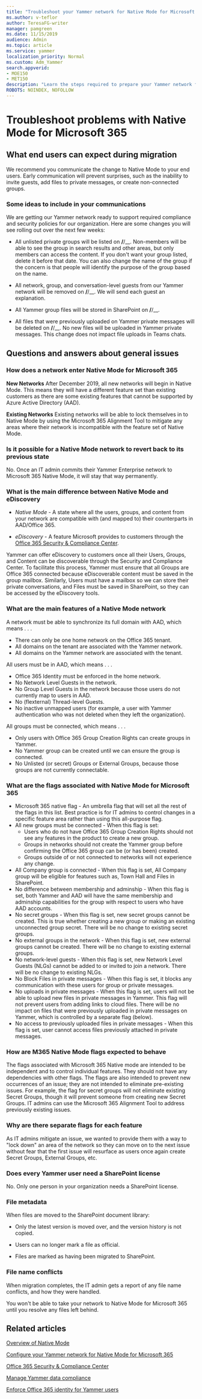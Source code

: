 ```yaml
---
title: "Troubleshoot your Yammer network for Native Mode for Microsoft 365"
ms.author: v-teflor
author: TeresaFG-writer
manager: pamgreen
ms.date: 11/15/2019
audience: Admin
ms.topic: article
ms.service: yammer
localization_priority: Normal
ms.custom: Adm_Yammer
search.appverid: 
- MOE150
- MET150
description: "Learn the steps required to prepare your Yammer network for Native Mode for Microsoft 365."
ROBOTS: NOINDEX, NOFOLLOW 
---
```


# Troubleshoot problems with Native Mode for Microsoft 365

## What end users can expect during migration

We recommend you communicate the change to Native Mode to your end users. Early communication will prevent surprises, such as the inability to invite guests, add files to private messages, or create non-connected groups.

### Some ideas to include in your communications

We are getting our Yammer network ready to support required compliance and security policies for our organization. Here are some changes you will see rolling out over the next few weeks:

- All unlisted private groups will be listed on __/__/__. Non-members will be able to see the group in search results and other areas, but only members can access the content. If you don't want your group listed, delete it before that date. You can also change the name of the group if the concern is that people will identify the purpose of the group based on the name.

- All network, group, and conversation-level guests from our Yammer network will be removed on __/__/__. We will send each guest an explanation.

- All Yammer group files will be stored in SharePoint on __/__/__.

- All files that were previously uploaded on Yammer private messages will be deleted on __/__/__. No new files will be uploaded in Yammer private messages. This change does not impact file uploads in Teams chats.

## Questions and answers about general issues

### How does a network enter Native Mode for Microsoft 365

**New Networks**
After December 2019, all new networks will begin in Native Mode. This means they will have a different feature set than existing customers as there are some existing features that cannot be supported by Azure Active Directory (AAD).

**Existing Networks**
Existing networks will be able to lock themselves in to Native Mode by using the Microsoft 365 Alignment Tool to mitigate any areas where their network is incompatible with the feature set of Native Mode.

### Is it possible for a Native Mode network to revert back to its previous state

No. Once an IT admin commits their Yammer Enterprise network to Microsoft 365 Native Mode, it will stay that way permanently.

### What is the main difference between Native Mode and eDiscovery

- *Native Mode* - A state where all the users, groups, and content from your network are compatible with (and mapped to) their counterparts in AAD/Office 365.

- *eDiscovery* - A feature Microsoft provides to customers through the [Office 365 Security & Compliance Center](https://go.microsoft.com/fwlink/?linkid=2111321).  

Yammer can offer eDiscovery to customers once all their Users, Groups, and Content can be discoverable through the Security and Compliance Center. To facilitate this process, Yammer must ensure that all Groups are Office 365 connected because eDiscoverable content must be saved in the group mailbox. Similarly, Users must have a mailbox so we can store their private conversations, and Files must be saved in SharePoint, so they can be accessed by the eDiscovery tools.

### What are the main features of a Native Mode network

A network must be able to synchronize its full domain with AAD, which means . . .

- There can only be one home network on the Office 365 tenant.
- All domains on the tenant are associated with the Yammer network.
- All domains on the Yammer network are associated with the tenant.

All users must be in AAD, which means . . .

- Office 365 Identity must be enforced in the home network.
- No Network Level Guests in the network.
- No Group Level Guests in the network because those users do not currently map to users in AAD.
- No (flexternal) Thread-level Guests.
- No inactive unmapped users (for example, a user with Yammer authentication who was not deleted when they left the organization).

All groups must be connected, which means . . .

- Only users with Office 365 Group Creation Rights can create groups in Yammer.
- No Yammer group can be created until we can ensure the group is connected.
- No Unlisted (or secret) Groups or External Groups, because those groups are not currently connectable.

### What are the flags associated with Native Mode for Microsoft 365

- Microsoft 365 native flag - An umbrella flag that will set all the rest of the flags in this list. Best practice is for IT admins to control changes in a specific feature area rather than using this all-purpose flag.
- All new groups must be connected - When this flag is set:
  - Users who do not have Office 365 Group Creation Rights should not see any features in the product to create a new group.
  - Groups in networks should not create the Yammer group before confirming the Office 365 group can be (or has been) created.
  - Groups outside of or not connected to networks will not experience any change.
- All Company group is connected - When this flag is set, All Company group will be eligible for features such as, Town Hall and Files in SharePoint.
- No difference between membership and adminship - When this flag is set, both Yammer and AAD will have the same membership and adminship capabilities for the group with respect to users who have AAD accounts.
- No secret groups - When this flag is set, new secret groups cannot be created. This is true whether creating a new group or making an existing unconnected group secret. There will be no change to existing secret groups.
- No external groups in the network - When this flag is set, new external groups cannot be created. There will be no change to existing external groups.
- No network-level guests - When this flag is set, new Network Level Guests (NLGs) cannot be added to or invited to join a network. There will be no change to existing NLGs.
- No Block Files in private messages - When this flag is set, it blocks any communication with these users for group or private messages.
- No uploads in private messages - When this flag is set, users will not be able to upload new files in private messages in Yammer. This flag will not prevent users from adding links to cloud files. There will be no impact on files that were previously uploaded in private messages on Yammer, which is controlled by a separate flag (below).
- No access to previously uploaded files in private messages - When this flag is set, user cannot access files previously attached in private messages.

### How are M365 Native Mode flags expected to behave

The flags associated with Microsoft 365 Native mode are intended to be independent and to control individual features. They should not have any dependencies with other flags. The flags are also intended to prevent new occurrences of an issue; they are not intended to eliminate pre-existing issues. For example, the flag for secret groups will not eliminate existing Secret Groups, though it will prevent someone from creating new Secret Groups. IT admins can use the Microsoft 365 Alignment Tool to address previously existing issues.

### Why are there separate flags for each feature

As IT admins mitigate an issue, we wanted to provide them with a way to "lock down" an area of the network so they can move on to the next issue without fear that the first issue will resurface as users once again create Secret Groups, External Groups, etc.

### Does every Yammer user need a SharePoint license

No. Only one person in your organization needs a SharePoint license.

### File metadata

When files are moved to the SharePoint document library:

- Only the latest version is moved over, and the version history is not copied.

- Users can no longer mark a file as official.

- Files are marked as having been migrated to SharePoint.

### File name conflicts

When migration completes, the IT admin gets a report of any file name conflicts, and how they were handled.

You won't be able to take your network to Native Mode for Microsoft 365 until you resolve any files left behind.

## Related articles

[Overview of Native Mode](../configure-your-yammer-network/overview-native-mode.md)

[Configure your Yammer network for Native Mode for Microsoft 365](../configure-your-yammer-network/native-mode.md)

[Office 365 Security & Compliance Center](https://go.microsoft.com/fwlink/?linkid=2111321)

[Manage Yammer data compliance](../manage-security-and-compliance/manage-data-compliance.md)

[Enforce Office 365 identity for Yammer users](../configure-your-yammer-network/enforce-office-365-identity.md)
